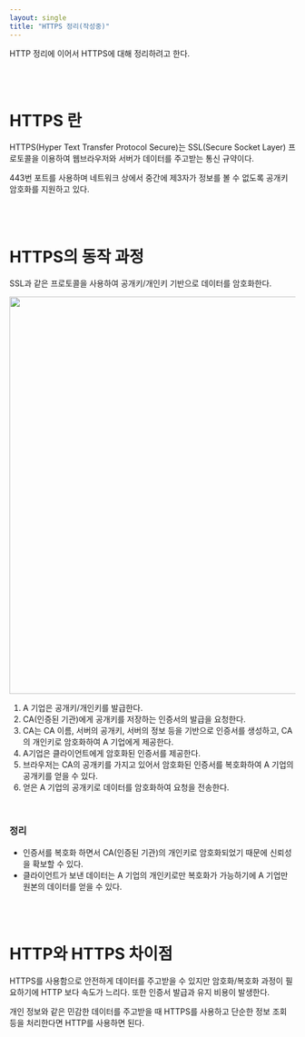 ```yaml
---
layout: single
title: "HTTPS 정리(작성중)"
---
```


HTTP 정리에 이어서 HTTPS에 대해 정리하려고 한다.

<br/>
<br/>

# HTTPS 란

HTTPS(Hyper Text Transfer Protocol Secure)는 SSL(Secure Socket Layer) 프로토콜을 이용하여 웹브라우저와 서버가 데이터를 주고받는 통신 규약이다.

443번 포트를 사용하며 네트워크 상에서 중간에 제3자가 정보를 볼 수 없도록 공개키 암호화를 지원하고 있다.

<br/>
<br/>

# HTTPS의 동작 과정

SSL과 같은 프로토콜을 사용하여 공개키/개인키 기반으로 데이터를 암호화한다.

<img src= "https://user-images.githubusercontent.com/58356031/146897597-e79e882e-fb46-4636-98fc-a3eed39ee570.png" width="700">


1. A 기업은 공개키/개인키를 발급한다.
2. CA(인증된 기관)에게 공개키를 저장하는 인증서의 발급을 요청한다.
3. CA는 CA 이름, 서버의 공개키, 서버의 정보 등을 기반으로 인증서를 생성하고, CA의 개인키로 암호화하여 A 기업에게 제공한다.
4. A기업은 클라이언트에게 암호화된 인증서를 제공한다.
5. 브라우저는 CA의 공개키를 가지고 있어서 암호화된 인증서를 복호화하여 A 기업의 공개키를 얻을 수 있다.
6. 얻은 A 기업의 공개키로 데이터를 암호화하여 요청을 전송한다.

<br/>


### 정리
- 인증서를 복호화 하면서 CA(인증된 기관)의 개인키로 암호화되었기 때문에 신뢰성을 확보할 수 있다.
- 클라이언트가 보낸 데이터는 A 기업의 개인키로만 복호화가 가능하기에 A 기업만 원본의 데이터를 얻을 수 있다.


<br/>
<br/>



# HTTP와 HTTPS 차이점 
HTTPS를 사용함으로 안전하게 데이터를 주고받을 수 있지만 암호화/복호화 과정이 필요하기에 HTTP 보다 속도가 느리다. 또한 인증서 발급과 유지 비용이 발생한다.

개인 정보와 같은 민감한 데이터를 주고받을 때 HTTPS를 사용하고 단순한 정보 조회 등을 처리한다면 HTTP를 사용하면 된다.
